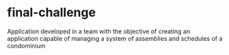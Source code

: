 # final-challenge
Application developed in a team with the objective of creating an application capable of managing a system of assemblies and schedules of a condominium
